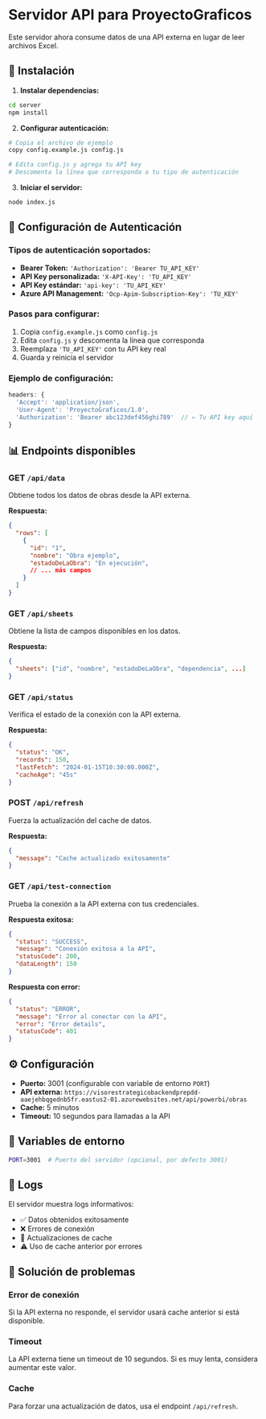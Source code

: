 # Servidor API para ProyectoGraficos

Este servidor ahora consume datos de una API externa en lugar de leer archivos Excel.

## 🚀 Instalación

1. **Instalar dependencias:**
```bash
cd server
npm install
```

2. **Configurar autenticación:**
```bash
# Copia el archivo de ejemplo
copy config.example.js config.js

# Edita config.js y agrega tu API key
# Descomenta la línea que corresponda a tu tipo de autenticación
```

3. **Iniciar el servidor:**
```bash
node index.js
```

## 🔐 Configuración de Autenticación

### Tipos de autenticación soportados:

- **Bearer Token:** `'Authorization': 'Bearer TU_API_KEY'`
- **API Key personalizada:** `'X-API-Key': 'TU_API_KEY'`
- **API Key estándar:** `'api-key': 'TU_API_KEY'`
- **Azure API Management:** `'Ocp-Apim-Subscription-Key': 'TU_KEY'`

### Pasos para configurar:

1. Copia `config.example.js` como `config.js`
2. Edita `config.js` y descomenta la línea que corresponda
3. Reemplaza `'TU_API_KEY'` con tu API key real
4. Guarda y reinicia el servidor

### Ejemplo de configuración:
```javascript
headers: {
  'Accept': 'application/json',
  'User-Agent': 'ProyectoGraficos/1.0',
  'Authorization': 'Bearer abc123def456ghi789'  // ← Tu API key aquí
}
```

## 📊 Endpoints disponibles

### GET `/api/data`
Obtiene todos los datos de obras desde la API externa.

**Respuesta:**
```json
{
  "rows": [
    {
      "id": "1",
      "nombre": "Obra ejemplo",
      "estadoDeLaObra": "En ejecución",
      // ... más campos
    }
  ]
}
```

### GET `/api/sheets`
Obtiene la lista de campos disponibles en los datos.

**Respuesta:**
```json
{
  "sheets": ["id", "nombre", "estadoDeLaObra", "dependencia", ...]
}
```

### GET `/api/status`
Verifica el estado de la conexión con la API externa.

**Respuesta:**
```json
{
  "status": "OK",
  "records": 150,
  "lastFetch": "2024-01-15T10:30:00.000Z",
  "cacheAge": "45s"
}
```

### POST `/api/refresh`
Fuerza la actualización del cache de datos.

**Respuesta:**
```json
{
  "message": "Cache actualizado exitosamente"
}
```

### GET `/api/test-connection`
Prueba la conexión a la API externa con tus credenciales.

**Respuesta exitosa:**
```json
{
  "status": "SUCCESS",
  "message": "Conexión exitosa a la API",
  "statusCode": 200,
  "dataLength": 150
}
```

**Respuesta con error:**
```json
{
  "status": "ERROR",
  "message": "Error al conectar con la API",
  "error": "Error details",
  "statusCode": 401
}
```

## ⚙️ Configuración

- **Puerto:** 3001 (configurable con variable de entorno `PORT`)
- **API externa:** `https://visorestrategicobackendprepdd-aaejehbqgednb5fr.eastus2-01.azurewebsites.net/api/powerbi/obras`
- **Cache:** 5 minutos
- **Timeout:** 10 segundos para llamadas a la API

## 🔧 Variables de entorno

```bash
PORT=3001  # Puerto del servidor (opcional, por defecto 3001)
```

## 📝 Logs

El servidor muestra logs informativos:
- ✅ Datos obtenidos exitosamente
- ❌ Errores de conexión
- 🔄 Actualizaciones de cache
- ⚠️ Uso de cache anterior por errores

## 🚨 Solución de problemas

### Error de conexión
Si la API externa no responde, el servidor usará cache anterior si está disponible.

### Timeout
La API externa tiene un timeout de 10 segundos. Si es muy lenta, considera aumentar este valor.

### Cache
Para forzar una actualización de datos, usa el endpoint `/api/refresh`.
